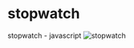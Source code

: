 # stopwatch
stopwatch - javascript
![stopwatch](https://github.com/user-attachments/assets/c42d7605-8b67-4484-8e28-1e5ea5e147d4)

